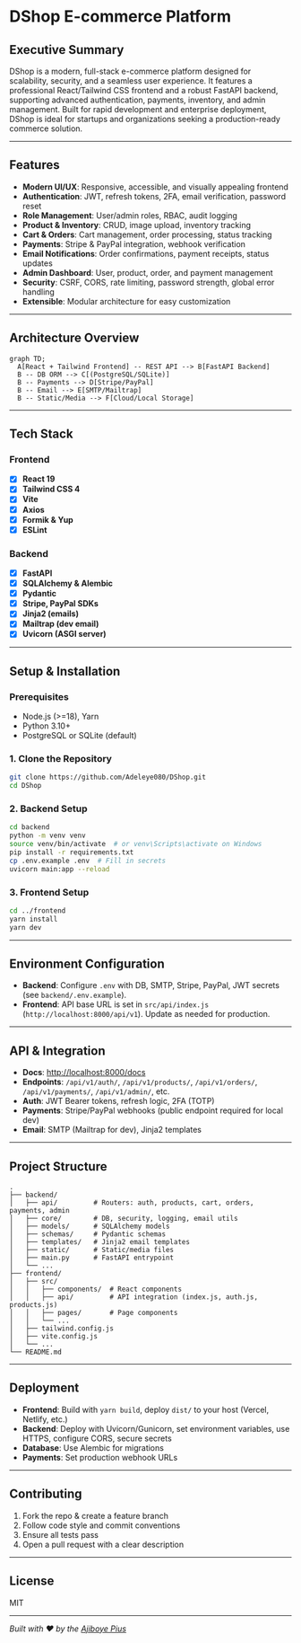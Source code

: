 # DShop E-commerce Platform

## Executive Summary

DShop is a modern, full-stack e-commerce platform designed for scalability, security, and a seamless user experience. It features a professional React/Tailwind CSS frontend and a robust FastAPI backend, supporting advanced authentication, payments, inventory, and admin management. Built for rapid development and enterprise deployment, DShop is ideal for startups and organizations seeking a production-ready commerce solution.

---

## Features

- **Modern UI/UX**: Responsive, accessible, and visually appealing frontend
- **Authentication**: JWT, refresh tokens, 2FA, email verification, password reset
- **Role Management**: User/admin roles, RBAC, audit logging
- **Product & Inventory**: CRUD, image upload, inventory tracking
- **Cart & Orders**: Cart management, order processing, status tracking
- **Payments**: Stripe & PayPal integration, webhook verification
- **Email Notifications**: Order confirmations, payment receipts, status updates
- **Admin Dashboard**: User, product, order, and payment management
- **Security**: CSRF, CORS, rate limiting, password strength, global error handling
- **Extensible**: Modular architecture for easy customization

---

## Architecture Overview

```mermaid
graph TD;
  A[React + Tailwind Frontend] -- REST API --> B[FastAPI Backend]
  B -- DB ORM --> C[(PostgreSQL/SQLite)]
  B -- Payments --> D[Stripe/PayPal]
  B -- Email --> E[SMTP/Mailtrap]
  B -- Static/Media --> F[Cloud/Local Storage]
```

---

## Tech Stack

### Frontend
- [x] **React 19**
- [x] **Tailwind CSS 4**
- [x] **Vite**
- [x] **Axios**
- [x] **Formik & Yup**
- [x] **ESLint**

### Backend
- [x] **FastAPI**
- [x] **SQLAlchemy & Alembic**
- [x] **Pydantic**
- [x] **Stripe, PayPal SDKs**
- [x] **Jinja2 (emails)**
- [x] **Mailtrap (dev email)**
- [x] **Uvicorn (ASGI server)**

---

## Setup & Installation

### Prerequisites
- Node.js (>=18), Yarn
- Python 3.10+
- PostgreSQL or SQLite (default)

### 1. Clone the Repository
```bash
git clone https://github.com/Adeleye080/DShop.git
cd DShop
```

### 2. Backend Setup
```bash
cd backend
python -m venv venv
source venv/bin/activate  # or venv\Scripts\activate on Windows
pip install -r requirements.txt
cp .env.example .env  # Fill in secrets
uvicorn main:app --reload
```

### 3. Frontend Setup
```bash
cd ../frontend
yarn install
yarn dev
```

---

## Environment Configuration

- **Backend**: Configure `.env` with DB, SMTP, Stripe, PayPal, JWT secrets (see `backend/.env.example`).
- **Frontend**: API base URL is set in `src/api/index.js` (`http://localhost:8000/api/v1`). Update as needed for production.

---

## API & Integration

- **Docs**: [http://localhost:8000/docs](http://localhost:8000/docs)
- **Endpoints**: `/api/v1/auth/`, `/api/v1/products/`, `/api/v1/orders/`, `/api/v1/payments/`, `/api/v1/admin/`, etc.
- **Auth**: JWT Bearer tokens, refresh logic, 2FA (TOTP)
- **Payments**: Stripe/PayPal webhooks (public endpoint required for local dev)
- **Email**: SMTP (Mailtrap for dev), Jinja2 templates

---

## Project Structure

```
.
├── backend/
│   ├── api/         # Routers: auth, products, cart, orders, payments, admin
│   ├── core/        # DB, security, logging, email utils
│   ├── models/      # SQLAlchemy models
│   ├── schemas/     # Pydantic schemas
│   ├── templates/   # Jinja2 email templates
│   ├── static/      # Static/media files
│   ├── main.py      # FastAPI entrypoint
│   └── ...
├── frontend/
│   ├── src/
│   │   ├── components/  # React components
│   │   ├── api/         # API integration (index.js, auth.js, products.js)
│   │   ├── pages/       # Page components
│   │   └── ...
│   ├── tailwind.config.js
│   ├── vite.config.js
│   └── ...
└── README.md
```

---

## Deployment

- **Frontend**: Build with `yarn build`, deploy `dist/` to your host (Vercel, Netlify, etc.)
- **Backend**: Deploy with Uvicorn/Gunicorn, set environment variables, use HTTPS, configure CORS, secure secrets
- **Database**: Use Alembic for migrations
- **Payments**: Set production webhook URLs

---

## Contributing

1. Fork the repo & create a feature branch
2. Follow code style and commit conventions
3. Ensure all tests pass
4. Open a pull request with a clear description

---

## License

MIT

---

*Built with ❤️ by the [Ajiboye Pius](https://github.com/Adeleye080)* 
